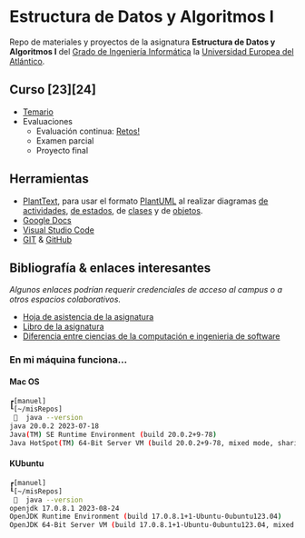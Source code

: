 # Estructura de Datos y Algoritmos I

Repo de materiales y proyectos de la asignatura **Estructura de Datos y Algoritmos I** del [Grado de Ingeniería Informática](https://www.uneatlantico.es/escuela-politecnica-superior/estudios-grado-oficial-en-ingenieria-informatica) la [Universidad Europea del Atlántico](https://www.uneatlantico.es). 

## Curso [23][24]

- [Temario](temario/README.md)
- Evaluaciones
  - Evaluación continua: [Retos!](retos/README.md)
  - Examen parcial
  - Proyecto final 

## Herramientas

- [PlantText](https://www.planttext.com/), para usar el formato [PlantUML](https://plantuml.com/es/) al realizar diagramas [de actividades](https://plantuml.com/es/activity-diagram-beta), [de estados](https://plantuml.com/es/state-diagram), de [clases](https://plantuml.com/es/class-diagram) y de [objetos](https://plantuml.com/es/object-diagram). 
- [Google Docs](https://drive.google.com/drive/u/0/my-drive)
- [Visual Studio Code](https://code.visualstudio.com/)
- [GIT](https://git-scm.com/) & [GitHub](https://github.com/)

## Bibliografía & enlaces interesantes

*Algunos enlaces podrían requerir credenciales de acceso al campus o a otros espacios colaborativos.*

- [Hoja de asistencia de la asignatura](https://docs.google.com/spreadsheets/d/18jzNDeHckYg1bWRV4mEz9wdfirxPORikC-jv-pcYt2U/edit?usp=sharing)
- [Libro de la asignatura](https://campus.uneatlantico.es/pluginfile.php/81026/mod_folder/content/0/Estructuras%20de%20datos%20y%20algoritmos%20I.pdf?forcedownload=1)
- [Diferencia entre ciencias de la computación e ingenieria de software](https://interestingengineering.com/culture/computer-science-vs-software-engineering-how-are-they-different)

### En mi máquina funciona...

#### Mac OS
```bash
┏[manuel]
┖[~/misRepos]
   java --version
java 20.0.2 2023-07-18
Java(TM) SE Runtime Environment (build 20.0.2+9-78)
Java HotSpot(TM) 64-Bit Server VM (build 20.0.2+9-78, mixed mode, sharing)
```

#### KUbuntu
```bash
┏[manuel]
┖[~/misRepos]
   java --version
openjdk 17.0.8.1 2023-08-24
OpenJDK Runtime Environment (build 17.0.8.1+1-Ubuntu-0ubuntu123.04)
OpenJDK 64-Bit Server VM (build 17.0.8.1+1-Ubuntu-0ubuntu123.04, mixed mode, sharing)
```
